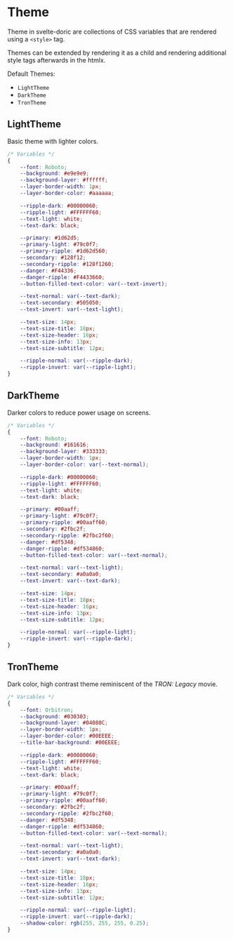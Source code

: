 # Theme
Theme in svelte-doric are collections of CSS variables that are rendered using
a `<style>` tag.

Themes can be extended by rendering it as a child and rendering additional
style tags afterwards in the htmlx.

Default Themes:
- `LightTheme`
- `DarkTheme`
- `TronTheme`

## LightTheme

Basic theme with lighter colors.
```css
/* Variables */
{
    --font: Roboto;
    --background: #e9e9e9;
    --background-layer: #ffffff;
    --layer-border-width: 1px;
    --layer-border-color: #aaaaaa;

    --ripple-dark: #00000060;
    --ripple-light: #FFFFFF60;
    --text-light: white;
    --text-dark: black;

    --primary: #1d62d5;
    --primary-light: #79c0f7;
    --primary-ripple: #1d62d560;
    --secondary: #128f12;
    --secondary-ripple: #128f1260;
    --danger: #F44336;
    --danger-ripple: #F4433660;
    --button-filled-text-color: var(--text-invert);

    --text-normal: var(--text-dark);
    --text-secondary: #505050;
    --text-invert: var(--text-light);

    --text-size: 14px;
    --text-size-title: 18px;
    --text-size-header: 16px;
    --text-size-info: 13px;
    --text-size-subtitle: 12px;

    --ripple-normal: var(--ripple-dark);
    --ripple-invert: var(--ripple-light);
}
```

## DarkTheme

Darker colors to reduce power usage on screens.
```css
/* Variables */
{
    --font: Roboto;
    --background: #161616;
    --background-layer: #333333;
    --layer-border-width: 1px;
    --layer-border-color: var(--text-normal);

    --ripple-dark: #00000060;
    --ripple-light: #FFFFFF60;
    --text-light: white;
    --text-dark: black;

    --primary: #00aaff;
    --primary-light: #79c0f7;
    --primary-ripple: #00aaff60;
    --secondary: #2fbc2f;
    --secondary-ripple: #2fbc2f60;
    --danger: #df5348;
    --danger-ripple: #df534860;
    --button-filled-text-color: var(--text-normal);

    --text-normal: var(--text-light);
    --text-secondary: #a0a0a0;
    --text-invert: var(--text-dark);

    --text-size: 14px;
    --text-size-title: 18px;
    --text-size-header: 16px;
    --text-size-info: 13px;
    --text-size-subtitle: 12px;

    --ripple-normal: var(--ripple-light);
    --ripple-invert: var(--ripple-dark);
}
```

## TronTheme

Dark color, high contrast theme reminiscent of the _TRON: Legacy_ movie.
```css
/* Variables */
{
    --font: Orbitron;
    --background: #030303;
    --background-layer: #04080C;
    --layer-border-width: 1px;
    --layer-border-color: #00EEEE;
    --title-bar-background: #00EEEE;

    --ripple-dark: #00000060;
    --ripple-light: #FFFFFF60;
    --text-light: white;
    --text-dark: black;

    --primary: #00aaff;
    --primary-light: #79c0f7;
    --primary-ripple: #00aaff60;
    --secondary: #2fbc2f;
    --secondary-ripple: #2fbc2f60;
    --danger: #df5348;
    --danger-ripple: #df534860;
    --button-filled-text-color: var(--text-normal);

    --text-normal: var(--text-light);
    --text-secondary: #a0a0a0;
    --text-invert: var(--text-dark);

    --text-size: 14px;
    --text-size-title: 18px;
    --text-size-header: 16px;
    --text-size-info: 13px;
    --text-size-subtitle: 12px;

    --ripple-normal: var(--ripple-light);
    --ripple-invert: var(--ripple-dark);
    --shadow-color: rgb(255, 255, 255, 0.25);
}
```
